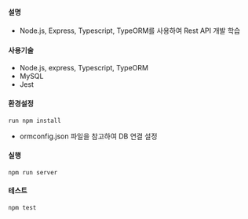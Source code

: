#### 설명
- Node.js, Express, Typescript, TypeORM를 사용하여 Rest API 개발 학습

#### 사용기술
- Node.js, express, Typescript, TypeORM
- MySQL
- Jest

#### 환경설정
```run npm install```
- ormconfig.json 파일을 참고하여 DB 연결 설정


#### 실행
```npm run server```


#### 테스트
```npm test```

